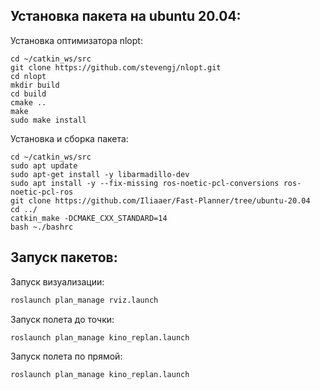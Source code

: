 ## Установка пакета на ubuntu 20.04:
Установка оптимизатора nlopt:
```
cd ~/catkin_ws/src
git clone https://github.com/stevengj/nlopt.git
cd nlopt
mkdir build
cd build
cmake ..
make
sudo make install
```
Установка и сборка пакета:
```
cd ~/catkin_ws/src
sudo apt update
sudo apt-get install -y libarmadillo-dev
sudo apt install -y --fix-missing ros-noetic-pcl-conversions ros-noetic-pcl-ros
git clone https://github.com/Iliaaer/Fast-Planner/tree/ubuntu-20.04
cd ../ 
catkin_make -DCMAKE_CXX_STANDARD=14
bash ~./bashrc
```
## Запуск пакетов:
Запуск визуализации:
```bash
roslaunch plan_manage rviz.launch
```
Запуск полета до точки:
```bash
roslaunch plan_manage kino_replan.launch
```
Запуск полета по прямой:
```bash
roslaunch plan_manage kino_replan.launch
```
